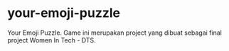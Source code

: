# your-emoji-puzzle
Your Emoji Puzzle. Game ini merupakan project yang dibuat sebagai final project Women In Tech - DTS. 
